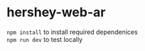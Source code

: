 # hershey-web-ar

`npm install` to install required dependenices<br>
`npm run dev` to test locally 
